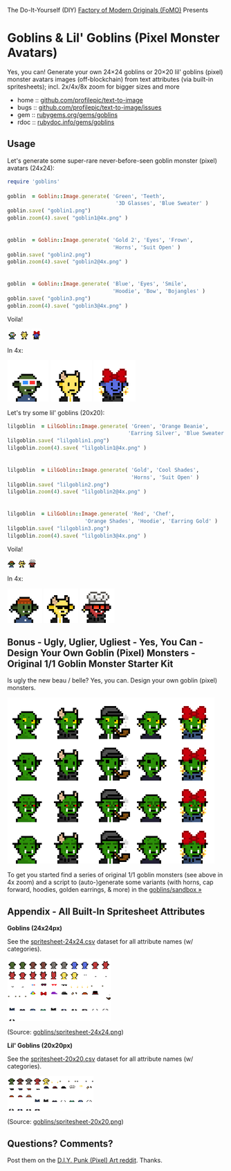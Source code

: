 The Do-It-Yourself (DIY) [Factory of Modern Originals (FoMO)](https://github.com/profilepic/originals) Presents


# Goblins & Lil' Goblins (Pixel Monster Avatars)

Yes, you can! Generate your own 24×24 goblins or 20×20 lil' goblins (pixel) monster avatars images (off-blockchain) from text attributes (via built-in spritesheets); incl. 2x/4x/8x zoom for bigger sizes and more



* home  :: [github.com/profilepic/text-to-image](https://github.com/profilepic/text-to-image)
* bugs  :: [github.com/profilepic/text-to-image/issues](https://github.com/profilepic/text-to-image/issues)
* gem   :: [rubygems.org/gems/goblins](https://rubygems.org/gems/goblins)
* rdoc  :: [rubydoc.info/gems/goblins](http://rubydoc.info/gems/goblins)





##  Usage

Let's generate some super-rare never-before-seen
goblin  monster (pixel) avatars (24x24):

```ruby
require 'goblins'

goblin  = Goblin::Image.generate( 'Green', 'Teeth',
                                   '3D Glasses', 'Blue Sweater' )
goblin.save( "goblin1.png")
goblin.zoom(4).save( "goblin1@4x.png" )


goblin  = Goblin::Image.generate( 'Gold 2', 'Eyes', 'Frown',
                                  'Horns', 'Suit Open' )
goblin.save( "goblin2.png")
goblin.zoom(4).save( "goblin2@4x.png" )


goblin  = Goblin::Image.generate( 'Blue', 'Eyes', 'Smile',
                                  'Hoodie', 'Bow', 'Bojangles' )
goblin.save( "goblin3.png")
goblin.zoom(4).save( "goblin3@4x.png" )
```

Voila!

![](https://github.com/profilepic/text-to-image/raw/master/goblins/i/goblin1.png)
![](https://github.com/profilepic/text-to-image/raw/master/goblins/i/goblin2.png)
![](https://github.com/profilepic/text-to-image/raw/master/goblins/i/goblin3.png)

In 4x:

![](https://github.com/profilepic/text-to-image/raw/master/goblins/i/goblin1@4x.png)
![](https://github.com/profilepic/text-to-image/raw/master/goblins/i/goblin2@4x.png)
![](https://github.com/profilepic/text-to-image/raw/master/goblins/i/goblin3@4x.png)




Let's try some lil' goblins (20x20):

```ruby
lilgoblin  = LilGoblin::Image.generate( 'Green', 'Orange Beanie',
                                       'Earring Silver', 'Blue Sweater' )
lilgoblin.save( "lilgoblin1.png")
lilgoblin.zoom(4).save( "lilgoblin1@4x.png" )


lilgoblin  = LilGoblin::Image.generate( 'Gold', 'Cool Shades',
                                        'Horns', 'Suit Open' )
lilgoblin.save( "lilgoblin2.png")
lilgoblin.zoom(4).save( "lilgoblin2@4x.png" )


lilgoblin  = LilGoblin::Image.generate( 'Red', 'Chef',
                         'Orange Shades', 'Hoodie', 'Earring Gold' )
lilgoblin.save( "lilgoblin3.png")
lilgoblin.zoom(4).save( "lilgoblin3@4x.png" )
```

Voila!

![](https://github.com/profilepic/text-to-image/raw/master/goblins/i/lilgoblin1.png)
![](https://github.com/profilepic/text-to-image/raw/master/goblins/i/lilgoblin2.png)
![](https://github.com/profilepic/text-to-image/raw/master/goblins/i/lilgoblin3.png)

In 4x:

![](https://github.com/profilepic/text-to-image/raw/master/goblins/i/lilgoblin1@4x.png)
![](https://github.com/profilepic/text-to-image/raw/master/goblins/i/lilgoblin2@4x.png)
![](https://github.com/profilepic/text-to-image/raw/master/goblins/i/lilgoblin3@4x.png)



## Bonus - Ugly, Uglier, Ugliest - Yes, You Can - Design Your Own Goblin (Pixel) Monsters  - Original 1/1 Goblin Monster Starter Kit

Is ugly the new beau / belle?  Yes, you can. Design your own goblin (pixel) monsters.


![](https://github.com/profilepic/text-to-image/raw/master/goblins/i/goblins_originals-24x24@4x.png)

To get you started find a series of original 1/1 goblin monsters  (see above in 4x zoom) and a script to (auto-)generate some variants (with horns, cap forward, hoodies, golden earrings, & more)  in the [goblins/sandbox »](https://github.com/profilepic/text-to-image/tree/master/goblins/sandbox)






## Appendix - All Built-In Spritesheet Attributes

**Goblins (24x24px)**

See the [spritesheet-24x24.csv](https://github.com/profilepic/text-to-image/blob/master/goblins/config/spritesheet-24x24.csv) dataset for all attribute names (w/ categories).

![](https://github.com/profilepic/text-to-image/raw/master/goblins/config/spritesheet-24x24.png)

(Source: [goblins/spritesheet-24x24.png](https://github.com/profilepic/text-to-image/blob/master/goblins/config/spritesheet-24x24.png))


**Lil' Goblins (20x20px)**


See the [spritesheet-20x20.csv](https://github.com/profilepic/text-to-image/blob/master/goblins/config/spritesheet-20x20.csv) dataset for all attribute names (w/ categories).

![](https://github.com/profilepic/text-to-image/raw/master/goblins/config/spritesheet-20x20.png)

(Source: [goblins/spritesheet-20x20.png](https://github.com/profilepic/text-to-image/blob/master/goblins/config/spritesheet-20x20.png))




## Questions? Comments?

Post them on the [D.I.Y. Punk (Pixel) Art reddit](https://old.reddit.com/r/DIYPunkArt). Thanks.

